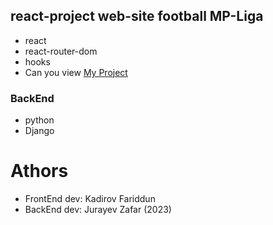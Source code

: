 ## react-project web-site football MP-Liga 
- react
- react-router-dom
- hooks
- Can you view [My Project](https://kadirov-Fariddun.github.io/Web-app)

### BackEnd 
- python 
- Django

# Athors
- FrontEnd dev: Kadirov Fariddun 
- BackEnd dev: Jurayev Zafar
(2023)